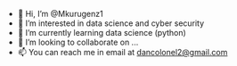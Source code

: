 - 👋 Hi, I’m @Mkurugenz1
- 👀 I’m interested in data science and cyber security
- 🌱 I’m currently learning data science (python)
- 💞️ I’m looking to collaborate on ...
- 📫 You can reach me in email at dancolonel2@gmail.com

<!---
Mkurugenz1/Mkurugenz1 is a ✨ special ✨ repository because its `README.md` (this file) appears on your GitHub profile.
You can click the Preview link to take a look at your changes.
--->
